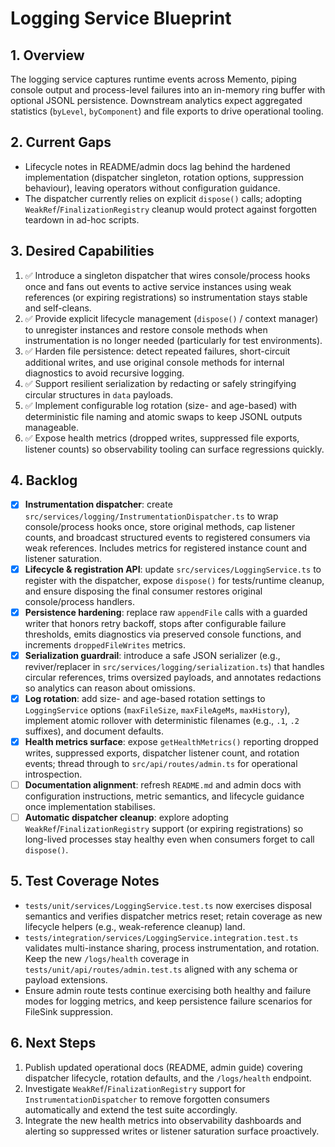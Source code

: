 # Logging Service Blueprint

## 1. Overview
The logging service captures runtime events across Memento, piping console output and process-level failures into an in-memory ring buffer with optional JSONL persistence. Downstream analytics expect aggregated statistics (`byLevel`, `byComponent`) and file exports to drive operational tooling.

## 2. Current Gaps
- Lifecycle notes in README/admin docs lag behind the hardened implementation (dispatcher singleton, rotation options, suppression behaviour), leaving operators without configuration guidance.
- The dispatcher currently relies on explicit `dispose()` calls; adopting `WeakRef`/`FinalizationRegistry` cleanup would protect against forgotten teardown in ad-hoc scripts.

## 3. Desired Capabilities
1. ✅ Introduce a singleton dispatcher that wires console/process hooks once and fans out events to active service instances using weak references (or expiring registrations) so instrumentation stays stable and self-cleans.
2. ✅ Provide explicit lifecycle management (`dispose()` / context manager) to unregister instances and restore console methods when instrumentation is no longer needed (particularly for test environments).
3. ✅ Harden file persistence: detect repeated failures, short-circuit additional writes, and use original console methods for internal diagnostics to avoid recursive logging.
4. ✅ Support resilient serialization by redacting or safely stringifying circular structures in `data` payloads.
5. ✅ Implement configurable log rotation (size- and age-based) with deterministic file naming and atomic swaps to keep JSONL outputs manageable.
6. ✅ Expose health metrics (dropped writes, suppressed file exports, listener counts) so observability tooling can surface regressions quickly.

## 4. Backlog
- [x] **Instrumentation dispatcher**: create `src/services/logging/InstrumentationDispatcher.ts` to wrap console/process hooks once, store original methods, cap listener counts, and broadcast structured events to registered consumers via weak references. Includes metrics for registered instance count and listener saturation.
- [x] **Lifecycle & registration API**: update `src/services/LoggingService.ts` to register with the dispatcher, expose `dispose()` for tests/runtime cleanup, and ensure disposing the final consumer restores original console/process handlers.
- [x] **Persistence hardening**: replace raw `appendFile` calls with a guarded writer that honors retry backoff, stops after configurable failure thresholds, emits diagnostics via preserved console functions, and increments `droppedFileWrites` metrics.
- [x] **Serialization guardrail**: introduce a safe JSON serializer (e.g., reviver/replacer in `src/services/logging/serialization.ts`) that handles circular references, trims oversized payloads, and annotates redactions so analytics can reason about omissions.
- [x] **Log rotation**: add size- and age-based rotation settings to `LoggingService` options (`maxFileSize`, `maxFileAgeMs`, `maxHistory`), implement atomic rollover with deterministic filenames (e.g., `.1`, `.2` suffixes), and document defaults.
- [x] **Health metrics surface**: expose `getHealthMetrics()` reporting dropped writes, suppressed exports, dispatcher listener count, and rotation events; thread through to `src/api/routes/admin.ts` for operational introspection.
- [ ] **Documentation alignment**: refresh `README.md` and admin docs with configuration instructions, metric semantics, and lifecycle guidance once implementation stabilises.
- [ ] **Automatic dispatcher cleanup**: explore adopting `WeakRef`/`FinalizationRegistry` support (or expiring registrations) so long-lived processes stay healthy even when consumers forget to call `dispose()`.

## 5. Test Coverage Notes
- `tests/unit/services/LoggingService.test.ts` now exercises disposal semantics and verifies dispatcher metrics reset; retain coverage as new lifecycle helpers (e.g., weak-reference cleanup) land.
- `tests/integration/services/LoggingService.integration.test.ts` validates multi-instance sharing, process instrumentation, and rotation. Keep the new `/logs/health` coverage in `tests/unit/api/routes/admin.test.ts` aligned with any schema or payload extensions.
- Ensure admin route tests continue exercising both healthy and failure modes for logging metrics, and keep persistence failure scenarios for FileSink suppression.

## 6. Next Steps
1. Publish updated operational docs (README, admin guide) covering dispatcher lifecycle, rotation defaults, and the `/logs/health` endpoint.
2. Investigate `WeakRef`/`FinalizationRegistry` support for `InstrumentationDispatcher` to remove forgotten consumers automatically and extend the test suite accordingly.
3. Integrate the new health metrics into observability dashboards and alerting so suppressed writes or listener saturation surface proactively.
